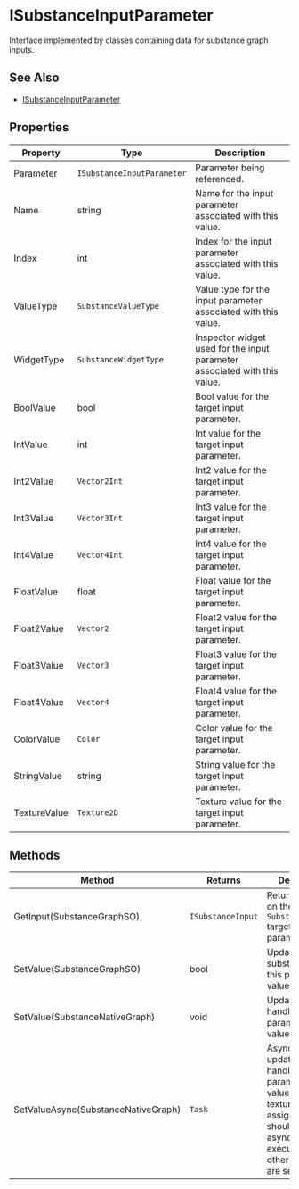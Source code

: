# ISubstanceInputParameter
Interface implemented by classes containing data for substance graph inputs.

## See Also

 - [ISubstanceInputParameter](/docs/scripting/Interfaces/ISubstanceInputParameter.md)

## Properties

| Property | Type | Description |
| -------- | ---- | ----------- |
| Parameter | `ISubstanceInputParameter` | Parameter being referenced. |
| Name | string | Name for the input parameter associated with this value. |
| Index | int | Index for the input parameter associated with this value. |
| ValueType | `SubstanceValueType` | Value type for the input parameter associated with this value. |
| WidgetType | `SubstanceWidgetType` | Inspector widget used for the input parameter associated with this value. |
| BoolValue | bool | Bool value for the target input parameter. |
| IntValue | int | Int value for the target input parameter. |
| Int2Value | `Vector2Int` | Int2 value for the target input parameter. |
| Int3Value | `Vector3Int` | Int3 value for the target input parameter. |
| Int4Value | `Vector4Int` | Int4 value for the target input parameter. |
| FloatValue | float | Float value for the target input parameter. |
| Float2Value | `Vector2` | Float2 value for the target input parameter. |
| Float3Value | `Vector3` | Float3 value for the target input parameter. |
| Float4Value | `Vector4` | Float4 value for the target input parameter. |
| ColorValue | `Color` | Color value for the target input parameter. |
| StringValue | string | String value for the target input parameter. |
| TextureValue | `Texture2D` | Texture value for the target input parameter. |

## Methods

| Method | Returns | Description |
| ------ | ------- | ----------- |
| GetInput(SubstanceGraphSO) | `ISubstanceInput` | Returns the input on the given `SubstanceGraphSO` targeted by this parameter. |
| SetValue(SubstanceGraphSO) | bool | Update the given substance with this parameter's values. |
| SetValue(SubstanceNativeGraph) | void | Update the given handler with this parameter's values. |
| SetValueAsync(SubstanceNativeGraph) | `Task` | Asynchronously update the given handler with this parameter's values. Only texture assignments should require asynchronous execution, all other value types are set instantly. |